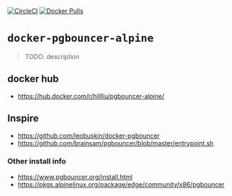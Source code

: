 [![CircleCI](https://circleci.com/gh/HillLiu/docker-pgbouncer-alpine/tree/main.svg?style=svg)](https://circleci.com/gh/HillLiu/docker-pgbouncer-alpine/tree/main)
[![Docker Pulls](https://img.shields.io/docker/pulls/hillliu/pgbouncer-alpine.svg)](https://hub.docker.com/r/hillliu/pgbouncer-alpine)

# `docker-pgbouncer-alpine`

> TODO: description 

## docker hub
* https://hub.docker.com/r/hillliu/pgbouncer-alpine/

## Inspire
* https://github.com/leobuskin/docker-pgbouncer
* https://github.com/brainsam/pgbouncer/blob/master/entrypoint.sh

### Other install info
* https://www.pgbouncer.org/install.html
* https://pkgs.alpinelinux.org/package/edge/community/x86/pgbouncer
